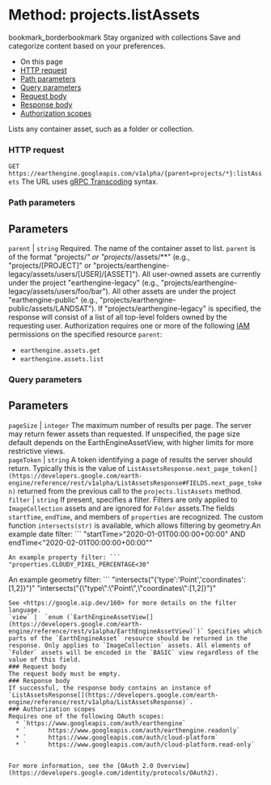  
#  Method: projects.listAssets 
bookmark_borderbookmark Stay organized with collections  Save and categorize content based on your preferences. 
  * On this page
  * [HTTP request](https://developers.google.com/earth-engine/reference/rest/v1alpha/projects/listAssets#http-request)
  * [Path parameters](https://developers.google.com/earth-engine/reference/rest/v1alpha/projects/listAssets#path-parameters)
  * [Query parameters](https://developers.google.com/earth-engine/reference/rest/v1alpha/projects/listAssets#query-parameters)
  * [Request body](https://developers.google.com/earth-engine/reference/rest/v1alpha/projects/listAssets#request-body)
  * [Response body](https://developers.google.com/earth-engine/reference/rest/v1alpha/projects/listAssets#response-body)
  * [Authorization scopes](https://developers.google.com/earth-engine/reference/rest/v1alpha/projects/listAssets#authorization-scopes)


Lists any container asset, such as a folder or collection.
### HTTP request
`GET https://earthengine.googleapis.com/v1alpha/{parent=projects/*}:listAssets`
The URL uses [gRPC Transcoding](https://google.aip.dev/127) syntax.
### Path parameters
Parameters  
---  
`parent` |  `string` Required. The name of the container asset to list. `parent` is of the format "projects/*" or "projects/*/assets/**" (e.g., "projects/[PROJECT]" or "projects/earthengine-legacy/assets/users/[USER]/[ASSET]"). All user-owned assets are currently under the project "earthengine-legacy" (e.g., "projects/earthengine-legacy/assets/users/foo/bar"). All other assets are under the project "earthengine-public" (e.g., "projects/earthengine-public/assets/LANDSAT"). If "projects/earthengine-legacy" is specified, the response will consist of a list of all top-level folders owned by the requesting user. Authorization requires one or more of the following [IAM](https://cloud.google.com/iam/docs/) permissions on the specified resource `parent`:
  * `earthengine.assets.get`
  * `earthengine.assets.list`

  
### Query parameters
Parameters  
---  
`pageSize` |  `integer` The maximum number of results per page. The server may return fewer assets than requested. If unspecified, the page size default depends on the EarthEngineAssetView, with higher limits for more restrictive views.  
`pageToken` |  `string` A token identifying a page of results the server should return. Typically this is the value of `ListAssetsResponse.next_page_token[](https://developers.google.com/earth-engine/reference/rest/v1alpha/ListAssetsResponse#FIELDS.next_page_token)` returned from the previous call to the `projects.listAssets` method.  
`filter` |  `string` If present, specifies a filter. Filters are only applied to `ImageCollection` assets and are ignored for `Folder` assets.The fields `startTime`, `endTime`, and members of `properties` are recognized. The custom function `intersects(str)` is available, which allows filtering by geometry.An example date filter: ```
"startTime>\"2020-01-01T00:00:00+00:00\" AND
endTime<\"2020-02-01T00:00:00+00:00\""

```
An example property filter: ```
"properties.CLOUDY_PIXEL_PERCENTAGE<30"

```
An example geometry filter: ```
"intersects(\"{'type':'Point','coordinates':[1,2]}\")"
"intersects(\"{\\\"type\\\":\\\"Point\\\",\\\"coordinates\\\":[1,2]}\")"

```
See <https://google.aip.dev/160> for more details on the filter language.  
`view` |  `enum (`EarthEngineAssetView[](https://developers.google.com/earth-engine/reference/rest/v1alpha/EarthEngineAssetView)`)` Specifies which parts of the `EarthEngineAsset` resource should be returned in the response. Only applies to `ImageCollection` assets. All elements of `Folder` assets will be encoded in the `BASIC` view regardless of the value of this field.  
### Request body
The request body must be empty.
### Response body
If successful, the response body contains an instance of `ListAssetsResponse[](https://developers.google.com/earth-engine/reference/rest/v1alpha/ListAssetsResponse)`.
### Authorization scopes
Requires one of the following OAuth scopes:
  * `https://www.googleapis.com/auth/earthengine`
  * `      https://www.googleapis.com/auth/earthengine.readonly`
  * `      https://www.googleapis.com/auth/cloud-platform`
  * `      https://www.googleapis.com/auth/cloud-platform.read-only`


For more information, see the [OAuth 2.0 Overview](https://developers.google.com/identity/protocols/OAuth2).

